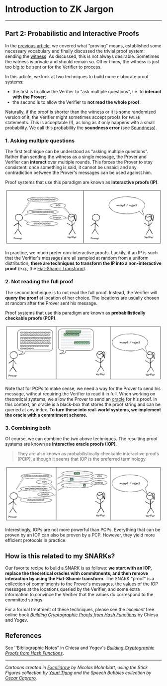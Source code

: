 # Introduction to ZK Jargon

---

## Part 2: Probabilistic and Interactive Proofs

In the [previous article](./what_is_proving.md), we covered what "proving" means, established some necessary vocabulary and finally discussed the trivial proof system: sending the [witness](./what_is_proving.md#relations).
As discussed, this is not always desirable.
Sometimes the witness is private and should remain so.
Other times, the witness is just too big to be sent or for the Verifier to process.

In this article, we look at two techniques to build more elaborate proof systems: 
- the first is to allow the Verifier to "ask multiple questions", i.e. to **interact with the Prover**; 
- the second is to allow the Verifier to **not read the whole proof**.

Naturally, if the proof is shorter than the witness or it is some randomized version of it, the Verifier might sometimes accept proofs for `FALSE` statements.
This is acceptable (!), as long as it only happens with a small probability.
We call this probability the **soundness error** (see [Soundness](../definitions/soundness.md)).


### 1. Asking multiple questions
The first technique can be understood as "asking multiple questions".
Rather than sending the witness as a single message, the Prover and Verifier can **interact** over multiple rounds.
This forces the Prover to stay consistent: once something is said, it cannot be unsaid; and any contradiction between the Prover's messages can be used against him.

Proof systems that use this paradigm are known as **interactive proofs (IP)**.

![Interactive proof](../images/cartoon_ip.png)

In practice, we much prefer non-interactive proofs.
Luckily, if an IP is such that the Verifier's messages are all sampled at random from a uniform distribution, **there are techniques to transform the IP into a non-interactive proof** (e.g., the [Fiat-Shamir Transform](../definitions/fiat_shamir.md)).

### 2. Not reading the full proof
The second technique is to not read the full proof.
Instead, the Verifier will **query the proof** at location of her choice.
The locations are usually chosen at random after the Prover sent his message.

Proof systems that use this paradigm are known as **probabilistically checkable proofs (PCP)**.

![Probabilistic proof](../images/cartoon_pcp.png)

Note that for PCPs to make sense, we need a way for the Prover to send his message, without requiring the Verifier to read it in full. 
When working on theoretical systems, we allow the Prover to send an [oracle](../definitions/oracle.md) for his proof.
In this context, an oracle is a black-box that stores the proof string and can be queried at any index.
**To turn these into real-world systems, we implement the oracle with a commitment scheme.**

### 3. Combining both
Of course, we can combine the two above techniques.
The resulting proof systems are known as **interactive oracle proofs (IOP)**.

> They are also known as probabilistically checkable interactive proofs (PCIP), although it seems that IOP is the preferred terminology.

![Interactive oracle proof](../images/cartoon_iop.png)

Interestingly, IOPs are not more powerful than PCPs.
Everything that can be proven by an IOP can also be proven by a PCP.
However, they yield more efficient protocols in practice.

## How is this related to my SNARKs?
Our favorite recipe to build a SNARK is as follows: **we start with an IOP, replace the theoretical oracles with commitments, and then remove interaction by using the Fiat-Shamir transform**.
The SNARK "proof" is a collection of commitments to the Prover's messages, the values of the IOP messages at the locations queried by the Verifier, and some extra information to convince the Verifier that the values do correspond to the committed strings.

For a formal treatment of these techniques, please see the *excellent* free online book [*Building Cryptographic Proofs from Hash Functions*](https://snargsbook.org) by Chiesa and Yogev.

## References
See ''Bibliographic Notes" in Chiesa and Yogev's [*Building Cryptographic Proofs from Hash Functions*](https://snargsbook.org).

---
*Cartoons created in [Excalidraw](https://plus.excalidraw.com) by Nicolas Mohnblatt, using the Stick Figures collection by [Youri Tjang](https://github.com/youritjang) and the Speech Bubbles collection by [Oscar Capraro](https://www.grepper.com/app/profile.php?id=44392).*

